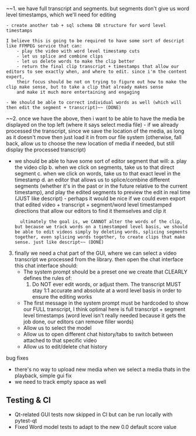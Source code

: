 ~~1. we have full transcript and segments. but segments don't give us word level timestamps, which we'll need for editing

    - create another tab + sql schema DB structure for word level timestamps

    I believe this is going to be required to have some sort of descript like FFMPEG service that can:
        - play the video with word level timestamp cuts
        - let us splice and combine clips
        - let us delete words to make the clip better
        - return the final clip transcript + timestamps that allow our editors to see exactly when, and where to edit. since i'm the content expert,
        their focus should be not on trying to figure out how to make the clip make sense, but to take a clip that already makes sense
        and make it much more entertaining and engaging
    
    - We should be able to correct individual words as well (which will then edit the segment + transcript)~~ (DONE)

~~2. once we have the above, then i want to be able to have the media be displayed on the top left (where it says select media file)
    - if we already processed the transcript, since we save the location of the media, as long as it doesn't move then just load it in from our file system (otherwise, fall back, allow us to choose the new location of media if needed, but still display the processed transcript)

- we should be able to have some sort of editor segment that will:
    a. play the video clip
    b. when we click on segments, take us to that direct segment
    c. when we click on words, take us to that exact level in the timestamp
    d. an editor that allows us to splice/combine different segments (whether it's in the past or in the future relative to the current timestamp),
        and play the edited segments to preview the edit in real time (JUST like descript)
        - perhaps it would be nice if we could even export that edited video + transcript + segment/word level timestamped directions that allow our editors to find it themselves and clip it

        ultimately the goal is, we CANNOT alter the words of the clip, but because we track words on a timestamped level basis, we should be able to edit videos simply by deleting words, splicing segments together, even splicing words together, to create clips that make sense. just like descript~~ (DONE)

3. finally we need a chat part of the GUI, where we can select a video transcript we processed from the library. then open the chat interface
this chat interface should:
    - The system prompt should be a preset one we create that CLEARLY defines the rules of: 
        1. Do NOT ever edit words, or adjust them. The transcript MUST stay 1:1 accurate and absolute at a word level basis in order to ensure the editing works
    - The first message in the system prompt must be hardcoded to show our FULL transcript, I think optimal here is full transcript + segment level timestamps (word level isn't really needed because it gets the job done, our editors can remove filler words)
    - Allow us to select the model
    - Allow us to open different chat history/tabs to switch between attached to that specific video
    - Allow us to edit/delete chat history

bug fixes
- there's no way to upload new media when we select a media thats in the playback, simple gui fix
- we need to track empty space as well

## Testing & CI
- Qt-related GUI tests now skipped in CI but can be run locally with pytest-qt
- Fixed Word model tests to adapt to the new 0.0 default score value